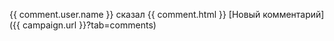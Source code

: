 {{ comment.user.name }}
сказал
{{ comment.html }}
[Новый комментарий]({{ campaign.url }}?tab=comments)
